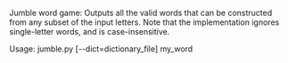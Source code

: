 Jumble word game: 
Outputs all the valid words that can be constructed from any subset of the input letters.
Note that the implementation ignores single-letter words, and is case-insensitive.

Usage:
jumble.py [--dict=dictionary_file] my_word
